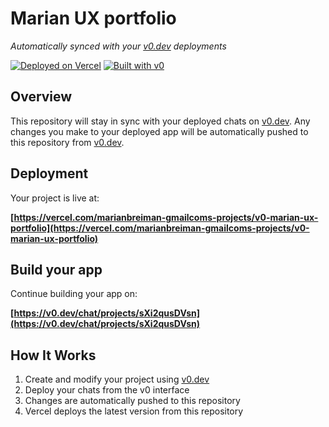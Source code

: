 # Marian UX portfolio

*Automatically synced with your [v0.dev](https://v0.dev) deployments*

[![Deployed on Vercel](https://img.shields.io/badge/Deployed%20on-Vercel-black?style=for-the-badge&logo=vercel)](https://vercel.com/marianbreiman-gmailcoms-projects/v0-marian-ux-portfolio)
[![Built with v0](https://img.shields.io/badge/Built%20with-v0.dev-black?style=for-the-badge)](https://v0.dev/chat/projects/sXi2qusDVsn)

## Overview

This repository will stay in sync with your deployed chats on [v0.dev](https://v0.dev).
Any changes you make to your deployed app will be automatically pushed to this repository from [v0.dev](https://v0.dev).

## Deployment

Your project is live at:

**[https://vercel.com/marianbreiman-gmailcoms-projects/v0-marian-ux-portfolio](https://vercel.com/marianbreiman-gmailcoms-projects/v0-marian-ux-portfolio)**

## Build your app

Continue building your app on:

**[https://v0.dev/chat/projects/sXi2qusDVsn](https://v0.dev/chat/projects/sXi2qusDVsn)**

## How It Works

1. Create and modify your project using [v0.dev](https://v0.dev)
2. Deploy your chats from the v0 interface
3. Changes are automatically pushed to this repository
4. Vercel deploys the latest version from this repository